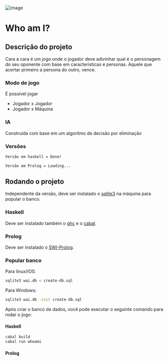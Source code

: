 ![image](https://user-images.githubusercontent.com/51303068/205130546-228228d4-d76c-4d89-b64d-49836daba82a.png)

# Who am I?

## Descrição do projeto
Cara a cara é um jogo onde o jogador deve adivinhar qual é o personagem do seu oponente com base em caracteristicas e personas. 
Aquele que acertar primeiro a persona do outro, vence.

### Modo de jogo
É possível jogar 
- Jogador x Jogador
- Jogador x Máquina

### IA
Construída com base em um algoritmo de decisão por eliminação

### Versões
```bash
Versão em haskell = Done!
```
```bash
Versão em Prolog = Loading...
```

## Rodando o projeto
Independente da versão, deve ser instalado o [sqlite3](https://www.sqlite.org/index.html) na máquina para popular o banco.

### Haskell
Deve ser instalado também o [ghc](https://www.haskell.org/ghc/download.html) e o [cabal](https://www.haskell.org/cabal/).

### Prolog
Deve ser instalado o [SWI-Prolog](https://www.swi-prolog.org/Download.html).
 

### Popular banco

Para linux/IOS:
```bash
sqlite3 wai.db < create-db.sql
```

Para Windows:
```bash
sqlite3 wai.db -init create-db.sql
```

Após criar o banco de dados, você pode executar o seguinte comando para rodar o jogo:

#### Haskell

```bash
cabal build
cabal run whoami
```

#### Prolog
